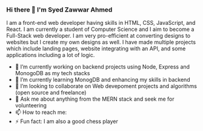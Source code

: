 ### Hi there 👋 I'm Syed Zawwar Ahmed
I am a front-end web developer having skills in HTML, CSS, JavaScript, and React. I am currently a student of Computer Science and I aim to become a Full-Stack web developer. I am very pro-efficient at converting designs to websites but I create my own designs as well. I have made multiple projects which include landing pages, website integrating with an API, and some applications including a lot of logic.

- 🔭 I’m currently working on backend projects using Node, Express and MonogoDB as my tech stacks
- 🌱 I’m currently learning MonogDB and enhancing my skills in backend 
- 👯 I’m looking to collaborate on Web devepoment projects and algorithms (open source and freelance)
- 💬 Ask me about anything from the MERN stack and seek me for volunteering
- 📫 How to reach me: 
- ⚡ Fun fact: I am also a good chess player
